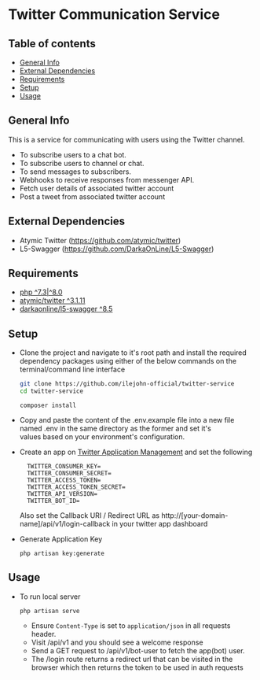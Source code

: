 # Twitter Communication Service

## Table of contents

- [General Info](#general-info)
- [External Dependencies](#external-dependencies)
- [Requirements](#requirements)
- [Setup](#setup)
- [Usage](#usage)

## General Info

This is a service for communicating with users using the Twitter channel.

- To subscribe users to a chat bot.
- To subscribe users to channel or chat.
- To send messages to subscribers.
- Webhooks to receive responses from messenger API.
- Fetch user details of associated twitter account
- Post a tweet from associated twitter account

## External Dependencies

- Atymic Twitter (https://github.com/atymic/twitter)
- L5-Swagger (https://github.com/DarkaOnLine/L5-Swagger)

## Requirements

- [php ^7.3|^8.0](https://www.php.net/ "PHP")
- [atymic/twitter ^3.1.11](https://github.com/atymic/twitter "Twitter SDK")
- [darkaonline/l5-swagger ^8.5](https://github.com/DarkaOnLine/L5-Swagger "L5-Swagger")

## Setup

- Clone the project and navigate to it's root path and install the required dependency packages using either of the below commands on the terminal/command line interface

  ```bash
  git clone https://github.com/ilejohn-official/twitter-service
  cd twitter-service
  ```

  ```
  composer install
  ```

- Copy and paste the content of the .env.example file into a new file named .env in the same directory as the former and set it's  
  values based on your environment's configuration.

- Create an app on [Twitter Application Management](https://developer.twitter.com/apps) and set the following


  ```
    TWITTER_CONSUMER_KEY=
    TWITTER_CONSUMER_SECRET=
    TWITTER_ACCESS_TOKEN=
    TWITTER_ACCESS_TOKEN_SECRET=
    TWITTER_API_VERSION=
    TWITTER_BOT_ID=
  ```

  Also set the Callback URI / Redirect URL as http://[your-domain-name]/api/v1/login-callback in your twitter app dashboard

- Generate Application Key

  ```
  php artisan key:generate
  ```

## Usage

- To run local server

  ```
  php artisan serve
  ```

  - Ensure `Content-Type` is set to `application/json` in all requests header.
  - Visit /api/v1 and you should see a welcome response
  - Send a GET request to /api/v1/bot-user to fetch the app(bot) user.
  - The /login route returns a redirect url that can be visited in the browser which then returns the token
  to be used in auth requests

